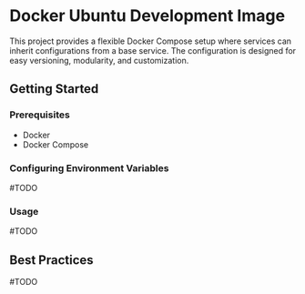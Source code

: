 # Docker Ubuntu Development Image

This project provides a flexible Docker Compose setup where services can inherit configurations from a base service. 
The configuration is designed for easy versioning, modularity, and customization.

## Getting Started

### Prerequisites

- Docker
- Docker Compose

### Configuring Environment Variables

#TODO

### Usage

#TODO

## Best Practices

#TODO